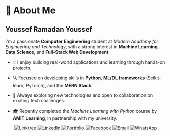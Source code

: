# 👋 About Me

## Youssef Ramadan Youssef

I'm a passionate **Computer Engineering** student at *Modern Academy for Engineering and Technology*, with a strong interest in **Machine Learning**, **Data Science**, and **Full-Stack Web Development**.

- 💡 I enjoy building real-world applications and learning through hands-on projects.  

- 🔍 Focused on developing skills in **Python**, **ML/DL frameworks** (Scikit-learn, PyTorch), and the **MERN Stack**.  

- 🚀 Always exploring new technologies and open to collaboration on exciting tech challenges.  

- 🎓 Recently completed the *Machine Learning with Python* course by **AMIT Learning**, in partnership with my university.

<p align="center">
  <!-- Linktree -->
  <a href="https://linktr.ee/youssefry" target="_blank">
    <img src="https://img.shields.io/badge/Linktree-39E09B?style=for-the-badge&logo=linktree&logoColor=white" alt="Linktree"/>
  </a>

  <!-- LinkedIn -->
  <a href="https://www.linkedin.com/in/yousseframadan/" target="_blank">
    <img src="https://img.shields.io/badge/LinkedIn-0077B5?style=for-the-badge&logo=linkedin&logoColor=white" alt="LinkedIn"/>
  </a>

  <!-- Portfolio -->
  <a href="https://youssefry.wixsite.com/portfolio" target="_blank">
    <img src="https://img.shields.io/badge/Portfolio-000000?style=for-the-badge&logo=internet-explorer&logoColor=white" alt="Portfolio"/>
  </a>

  <!-- Facebook -->
  <a href="https://www.facebook.com/100044181843682" target="_blank">
    <img src="https://img.shields.io/badge/Facebook-1877F2?style=for-the-badge&logo=facebook&logoColor=white" alt="Facebook"/>
  </a>

  <!-- Email -->
  <a href="mailto:youssefry01@gmail.com" target="_blank">
    <img src="https://img.shields.io/badge/Email-D14836?style=for-the-badge&logo=gmail&logoColor=white" alt="Email"/>
  </a>

  <!-- WhatsApp -->
  <a href="https://wa.me/201026994847" target="_blank">
    <img src="https://img.shields.io/badge/WhatsApp-25D366?style=for-the-badge&logo=whatsapp&logoColor=white" alt="WhatsApp"/>
  </a>
</p>